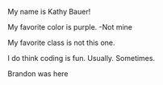 My name is Kathy Bauer!

My favorite color is purple. -Not mine

My favorite class is not this one.

I do think coding is fun.  Usually.  Sometimes.

Brandon was here